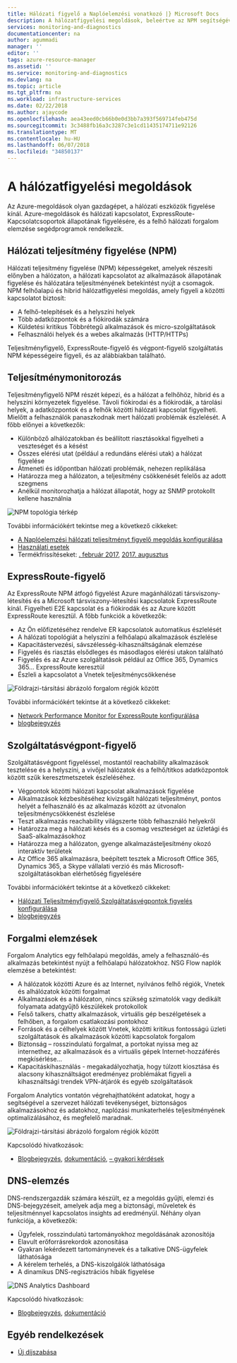 ```yaml
---
title: Hálózati figyelő a Naplóelemzési vonatkozó |} Microsoft Docs
description: A hálózatfigyelési megoldások, beleértve az NPM segítségével kezeli a felhő, a helyszíni és hibrid környezetekben hálózatok áttekintése.
services: monitoring-and-diagnostics
documentationcenter: na
author: agummadi
manager: ''
editor: ''
tags: azure-resource-manager
ms.assetid: ''
ms.service: monitoring-and-diagnostics
ms.devlang: na
ms.topic: article
ms.tgt_pltfrm: na
ms.workload: infrastructure-services
ms.date: 02/22/2018
ms.author: ajaycode
ms.openlocfilehash: aea43eed0cb66b0e0d3bb7a393f569714feb475d
ms.sourcegitcommit: 3c3488fb16a3c3287c3e1cd11435174711e92126
ms.translationtype: MT
ms.contentlocale: hu-HU
ms.lasthandoff: 06/07/2018
ms.locfileid: "34850137"
---
```

# <a name="network-monitoring-solutions"></a>A hálózatfigyelési megoldások 

Az Azure-megoldások olyan gazdagépet, a hálózati eszközök figyelése kínál. Azure-megoldások és hálózati kapcsolatot, ExpressRoute-Kapcsolatcsoportok állapotának figyelésére, és a felhő hálózati forgalom elemzése segédprogramok rendelkezik.

## <a name="network-performance-monitor-npm"></a>Hálózati teljesítmény figyelése (NPM)

Hálózati teljesítmény figyelése (NPM) képességeket, amelyek részesíti előnyben a hálózaton, a hálózati kapcsolatot az alkalmazások állapotának figyelése és hálózatára teljesítményének betekintést nyújt a csomagok. NPM felhőalapú és hibrid hálózatfigyelési megoldás, amely figyeli a közötti kapcsolatot biztosít:
 
* A felhő-telepítések és a helyszíni helyek
* Több adatközpontok és a fiókirodák számára
* Küldetési kritikus Többrétegű alkalmazások és micro-szolgáltatások
* Felhasználói helyek és a webes alkalmazás (HTTP/HTTPs) 

Teljesítményfigyelő, ExpressRoute-figyelő és végpont-figyelő szolgáltatás NPM képességeire figyeli, és az alábbiakban található.

## <a name="performance-monitor"></a>Teljesítménymonitorozás

Teljesítményfigyelő NPM részét képezi, és a hálózat a felhőhöz, hibrid és a helyszíni környezetek figyelése. Távoli fiókirodai és a fiókirodák, a tárolási helyek, a adatközpontok és a felhők közötti hálózati kapcsolat figyelheti. Mielőtt a felhasználók panaszkodnak mert hálózati problémák észlelését. A főbb előnyei a következők:

* Különböző alhálózatokban és beállított riasztásokkal figyelheti a veszteséget és a késést
* Összes elérési utat (például a redundáns elérési utak) a hálózat figyelése
* Átmeneti és időpontban hálózati problémák, nehezen replikálása
* Határozza meg a hálózaton, a teljesítmény csökkenését felelős az adott szegmens
* Anélkül monitorozhatja a hálózat állapotát, hogy az SNMP protokollt kellene használnia

![NPM topológia térkép](./media/network-monitoring-overview/npm-topology-map.png) 

További információkért tekintse meg a következő cikkeket:

* [A Naplóelemzési hálózati teljesítményt figyelő megoldás konfigurálása](../log-analytics/log-analytics-network-performance-monitor.md) 
* [Használati esetek](https://blogs.technet.microsoft.com/msoms/2016/08/30/monitor-on-premises-cloud-iaas-and-hybrid-networks-using-oms-network-performance-monitor/)
*  Termékfrissítéseket: [. február 2017](https://blogs.technet.microsoft.com/msoms/2017/02/27/oms-network-performance-monitor-is-now-generally-available/), [2017. augusztus](https://blogs.technet.microsoft.com/msoms/2017/08/14/improvements-to-oms-network-performance-monitor/)

## <a name="expressroute-monitor"></a>ExpressRoute-figyelő

Az ExpressRoute NPM átfogó figyelést Azure magánhálózati társviszony-létesítés és a Microsoft társviszony-létesítési kapcsolatok ExpressRoute kínál. Figyelheti E2E kapcsolat és a fiókirodák és az Azure között ExpressRoute keresztül. A főbb funkciók a következők:

* Az Ön előfizetéséhez rendelve ER kapcsolatok automatikus észlelését
* A hálózati topológiát a helyszíni a felhőalapú alkalmazások észlelése
* Kapacitástervezési, sávszélesség-kihasználtságának elemzése
* Figyelés és riasztás elsődleges és másodlagos elérési utakon található
* Figyelés és az Azure szolgáltatások például az Office 365, Dynamics 365... ExpressRoute keresztül
* Észleli a kapcsolatot a Vnetek teljesítménycsökkenése

![Földrajzi-társítási ábrázoló forgalom régiók között](./media/network-monitoring-overview/expressroute-topology-map.png) 

További információkért tekintse át a következő cikkeket:

* [Network Performance Monitor for ExpressRoute konfigurálása](../expressroute/how-to-npm.md)
* [blogbejegyzés](https://aka.ms/NPMExRmonitorGA)

## <a name="service-endpoint-monitor"></a>Szolgáltatásvégpont-figyelő

Szolgáltatásvégpont figyeléssel, mostantól reachability alkalmazások tesztelése és a helyszíni, a vivőjel hálózatok és a felhő/titkos adatközpontok között szűk keresztmetszetek észleléséhez.

* Végpontok közötti hálózati kapcsolat alkalmazások figyelése
* Alkalmazások kézbesítéséhez kivizsgált hálózati teljesítményt, pontos helyét a felhasználó és az alkalmazás között az útvonalon teljesítménycsökkenést észlelése
* Teszt alkalmazás reachability világszerte több felhasználó helyekről
* Határozza meg a hálózati késés és a csomag veszteséget az üzletági és SaaS-alkalmazásokhoz
* Határozza meg a hálózaton, gyenge alkalmazásteljesítmény okozó interaktív területek
* Az Office 365 alkalmazásra, beépített tesztek a Microsoft Office 365, Dynamics 365, a Skype vállalati verzió és más Microsoft-szolgáltatásokban elérhetőség figyelésére

További információkért tekintse át a következő cikkeket:

* [Hálózati Teljesítményfigyelő Szolgáltatásvégpontok figyelés konfigurálása](https://aka.ms/applicationconnectivitymonitorguide)
* [blogbejegyzés](https://aka.ms/svcendptmonitor)

## <a name="traffic-analytics"></a>Forgalmi elemzések
Forgalom Analytics egy felhőalapú megoldás, amely a felhasználó-és alkalmazás betekintést nyújt a felhőalapú hálózatokhoz. NSG Flow naplók elemzése a betekintést:

* A hálózatok közötti Azure és az Internet, nyilvános felhő régiók, Vnetek és alhálózatok közötti forgalmat
* Alkalmazások és a hálózaton, nincs szükség szimatolók vagy dedikált folyamata adatgyűjtő készülékek protokollok
* Felső talkers, chatty alkalmazások, virtuális gép beszélgetések a felhőben, a forgalom csatlakozási pontokhoz
* Források és a célhelyek között Vnetek, közötti kritikus fontosságú üzleti szolgáltatások és alkalmazások közötti kapcsolatok forgalom
* Biztonság – rosszindulatú forgalmat, a portokat nyissa meg az internethez, az alkalmazások és a virtuális gépek Internet-hozzáférés megkísérlése...
* Kapacitáskihasználás - megakadályozhatja, hogy túlzott kiosztása és alacsony kihasználtságot eredményez problémákat figyeli a kihasználtsági trendek VPN-átjárók és egyéb szolgáltatások

Forgalom Analytics vontatón végrehajthatóként adatokat, hogy a segítségével a szervezet hálózati tevékenységet, biztonságos alkalmazásokhoz és adatokhoz, naplózási munkaterhelés teljesítményének optimalizálásához, és megfelelő maradnak.

![Földrajzi-társítási ábrázoló forgalom régiók között](../network-watcher/media/traffic-analytics/geo-map-view-showcasing-traffic-distribution-to-countries-and-continents.png) 

Kapcsolódó hivatkozások:
* [Blogbejegyzés](https://aka.ms/trafficanalytics), [dokumentáció](https://aka.ms/trafficanalyticsdocs), [– gyakori kérdések](https://docs.microsoft.com/azure/network-watcher/traffic-analytics-faq)

## <a name="dns-analytics"></a>DNS-elemzés
DNS-rendszergazdák számára készült, ez a megoldás gyűjti, elemzi és DNS-bejegyzéseit, amelyek adja meg a biztonsági, műveletek és teljesítménnyel kapcsolatos insights ad eredményül.  Néhány olyan funkciója, a következők:

* Ügyfelek, rosszindulatú tartományokhoz megoldásának azonosítója
* Elavult erőforrásrekordok azonosítása
* Gyakran lekérdezett tartománynevek és a talkative DNS-ügyfelek láthatósága
* A kérelem terhelés, a DNS-kiszolgálók láthatósága
* A dinamikus DNS-regisztrációs hibák figyelése

![DNS Analytics Dashboard](./media/network-monitoring-overview/dns-analytics-overview.png) 

Kapcsolódó hivatkozások:
* [Blogbejegyzés](https://blogs.technet.microsoft.com/msoms/2017/04/19/introducing-oms-dns-analytics/), [dokumentáció](https://docs.microsoft.com/azure/log-analytics/log-analytics-dns)

## <a name="miscellaneous"></a>Egyéb rendelkezések

* [Új díjszabása](https://docs.microsoft.com/azure/log-analytics/log-analytics-network-performance-monitor-pricing-faq)
